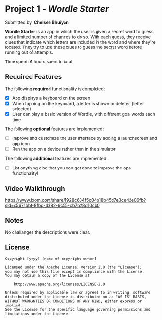 # Project 1 - *Wordle Starter*

Submitted by: **Chelsea Bhuiyan**

**Wordle Starter** is an app in which the user is given a secret word to guess and a limited number of chances to do so. With each guess, they receive clues that indicate which letters are included in the word and where they're located. They try to use these clues to guess the secret word before running out of attempts.

Time spent: **6** hours spent in total

## Required Features

The following **required** functionality is completed:

- [x] App displays a keyboard on the screen
- [x] When tapping on the keyboard, a letter is shown or deleted (letter selected)
- [x] User can play a basic version of Wordle, with different goal words each time

The following **optional** features are implemented:

- [ ] Improve and customize the user interface by adding a launchscreen and app icon
- [ ] Run the app on a device rather than in the simulator

The following **additional** features are implemented:

- [ ] List anything else that you can get done to improve the app functionality!

## Video Walkthrough

https://www.loom.com/share/1928c634f5c04b18b45d7e3ce42e06fb?sid=c5671bbf-8fbc-4382-9c55-cb7b28d10cb0


## Notes

No challanges the descriptions were clear.

## License

    Copyright [yyyy] [name of copyright owner]

    Licensed under the Apache License, Version 2.0 (the "License");
    you may not use this file except in compliance with the License.
    You may obtain a copy of the License at

        http://www.apache.org/licenses/LICENSE-2.0

    Unless required by applicable law or agreed to in writing, software
    distributed under the License is distributed on an "AS IS" BASIS,
    WITHOUT WARRANTIES OR CONDITIONS OF ANY KIND, either express or implied.
    See the License for the specific language governing permissions and
    limitations under the License.
